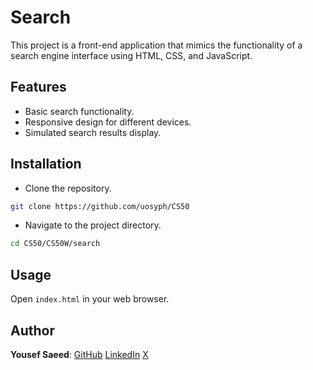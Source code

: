 # Search

This project is a front-end application that mimics the functionality of a search engine interface using HTML, CSS, and JavaScript.

## Features

-   Basic search functionality.
-   Responsive design for different devices.
-   Simulated search results display.

## Installation

-   Clone the repository.

```sh
git clone https://github.com/uosyph/CS50
```

-   Navigate to the project directory.

```sh
cd CS50/CS50W/search
```

## Usage

Open `index.html` in your web browser.

## Author

**Yousef Saeed**:
[GitHub](https://github.com/uosyph)
[LinkedIn](https://linkedin.com/in/uosyph)
[X](https://twitter.com/uosyph)
